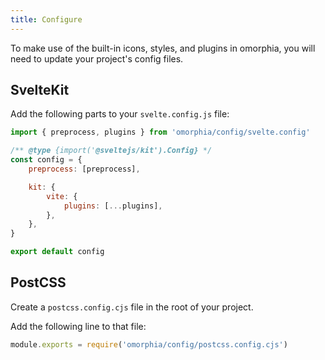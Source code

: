 ```yaml
---
title: Configure
---
```


To make use of the built-in icons, styles, and plugins in omorphia, you will need to update your project's config files.

## SvelteKit

Add the following parts to your `svelte.config.js` file:

```js
import { preprocess, plugins } from 'omorphia/config/svelte.config'

/** @type {import('@sveltejs/kit').Config} */
const config = {
	preprocess: [preprocess],

	kit: {
		vite: {
			plugins: [...plugins],
		},
	},
}

export default config
```

## PostCSS

Create a `postcss.config.cjs` file in the root of your project.

Add the following line to that file:

```js
module.exports = require('omorphia/config/postcss.config.cjs')
```
